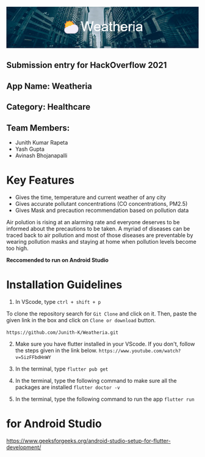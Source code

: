 ![GitHub Logo](weatheria.png)

## Submission entry for HackOverflow 2021
## App Name: Weatheria
## Category: Healthcare

## Team Members: 
- Junith Kumar Rapeta  
- Yash Gupta
- Avinash Bhojanapalli

# **Key Features**

- Gives the time, temperature and current weather of any city
- Gives accurate pollutant concentrations (CO concentrations, PM2.5)
- Gives Mask and precaution recommendation based on pollution data

 Air polution is rising at an alarming rate and everyone deserves to be informed about the precautions to be taken. A myriad of diseases can be traced back to air pollution and most of those diseases are preventable by wearing pollution masks and staying at home when pollution levels become too high.
 
 
 **Reccomended to run on Android Studio**
 

# **Installation Guidelines**

1. In VScode, type `ctrl + shift + p`

To clone the repository search for `Git Clone` and click on it. Then, paste the given link in the box and click on `Clone or download` button.

```https://github.com/Junith-K/Weatheria.git```

2. Make sure you have flutter installed in your VScode. If you don't, follow the steps given in the link below.
```https://www.youtube.com/watch?v=5izFFbdHnWY```

3. In the terminal, type 
```flutter pub get```

4. In the terminal, type the following command to make sure all the packages are installed
```flutter doctor -v```

5. In the terminal, type the following command to run the app
```flutter run```

# **for Android Studio**

https://www.geeksforgeeks.org/android-studio-setup-for-flutter-development/
